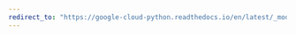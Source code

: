 ```yaml
---
redirect_to: "https://google-cloud-python.readthedocs.io/en/latest/_modules/google/api_core/timeout.html"
---
```

